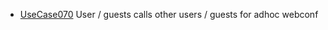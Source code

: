  * [UseCase070](../requirements/UseCase070.md) User / guests calls other users / guests for adhoc webconf